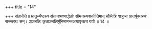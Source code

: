 +++
title = "14"

+++
संतानेति॥ भ्रातुर्ज्येष्ठस्य संतानश्रवणाद्धेतोः सौमनस्यवान्प्रीतिमान् सौमित्रिः शत्रुघ्नः प्रातर्युक्तरथः सज्जरथः सन्। प्राञ्जलिः कृताञ्जलिर्मुनिमामन्त्रअयापृच्छ्य ययौ ॥ 14 ॥
